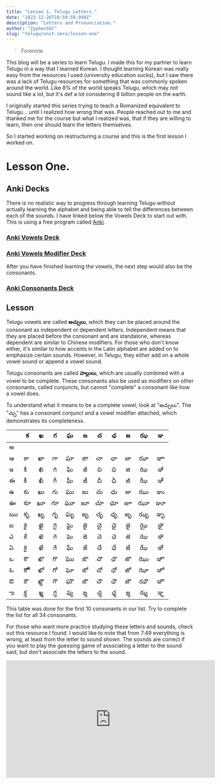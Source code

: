 ```yaml
---
title: "Lesson 1. Telugu Letters."
date: "2023-12-26T10:59:59.999Z"
description: "Letters and Pronunciation."
author: "ZyphenSVC"
slug: "telugu/unit-zero/lesson-one"
---
```


> Forenote

This blog will be a series to learn Telugu. I made this for my partner to learn Telugu in a way that I learned Korean. I thought learning Korean was really easy from the resources I used (university education sucks), but I saw there was a lack of Telugu resources for something that was commonly spoken around the world. Like 8% of the world speaks Telugu, which may not sound like a lot, but it's def a lot considering 8 billion people on the earth.

I originally started this series trying to teach a Romanized equivalent to Telugu... until I realized how wrong that was. People reached out to me and thanked me for the course but what I realized was, that if they are willing to learn, then one should learn the letters themselves. 

So I started working on restructuring a course and this is the first lesson I worked on.

# Lesson One.

## Anki Decks

There is no realistic way to progress through learning Telugu without actually learning the alphabet and being able to tell the differences between each of the sounds. I have linked below the Vowels Deck to start out with. This is using a free program called [Anki](https://apps.ankiweb.net/). 

<div className="row">
    <div className="col-md-6 offset-md-1">
        <div className="main-fade-in-animation-delay-2">
            <h3><p><a href="./TeluguVowels.apkg">Anki Vowels Deck</a></p></h3>
        </div>
    </div>
</div>

<div className="row">
    <div className="col-md-6 offset-md-1">
        <div className="main-fade-in-animation-delay-2">
            <h3><p><a href="./TeluguVowelsModifier.apkg">Anki Vowels Modifier Deck</a></p></h3>
        </div>
    </div>
</div>

After you have finished learning the vowels, the next step would also be the consonants.

<div className="row">
    <div className="col-md-6 offset-md-1">
        <div className="main-fade-in-animation-delay-2">
            <h3><p><a href="./TeluguConsonants.apkg">Anki Consonants Deck</a></p></h3>
        </div>
    </div>
</div>

## Lesson

Telugu vowels are called **అచ్చులు**, which they can be placed around the consonant as independent or dependent letters. Independent means that they are placed before the consonant and are standalone, whereas dependent are similar to Chinese modifiers. For those who don't know either, it's similar to how accents in the Latin alphabet are added on to emphasize certain sounds. However, in Telugu, they either add on a whole vowel sound or append a vowel sound.

Telugu consonants are called **హల్లులు**, which are usually combined with a vowel to be complete. These consonants also be used as modifiers on other consonants, called conjuncts, but cannot "complete" a consonant like how a vowel does. 

To understand what it means to be a complete vowel, look at "అచ్చులు". The "చ్చు" has a consonant conjunct and a vowel modifier attached, which demonstrates its completeness.

|   | క  |  ఖ  |  గ |  ఘ |  ఙ |  చ |  ఛ |  జ |  ఝ |  ఞ |
|---|----|:---:|:--:|:--:|:--:|:--:|:--:|:--:|:--:|:--:|
| అ |    |     |    |    |    |    |    |    |    |    |
| ఆ | కా  |  ఖా  |  గా |  ఘా |  ఙా |  చా |  ఛా |  జా |  ఝా |  ఞా |
| ఇ | కి  |  ఖి  |  గి | ఘి  |  ఙి |  చి |  ఛి |  జి |  ఝి |  ఞి |
| ఈ | కీ  |  ఖీ  |  గీ | ఘీ  |  ఙీ |  చీ |  ఛీ |  జీ |  ఝీ |  ఞీ |
| ఉ | కు |  ఖు | గు | ఘు | ఙు | చు | ఛు | జు | ఝు | ఞు |
| ఊ | కూ |  ఖూ | గూ | ఘూ | ఙూ | చూ | ఛూ | జూ | ఝూ | ఞూ |
| ఋ | కృ |  ఖృ | గృ | ఘృ | ఙృ | చృ | ఛృ | జృ | ఝృ | ఞృ |
| ఐ | కై  |  ఖై  |  గై | ఘై  |  ఙై |  చై |  ఛై |  జై |  ఝై |  ఞై |
| ఎ | కే  |  ఖె  |  గె | ఘె  |  ఙె |  చె |  ఛె |  జె |  ఝె |  ఞె |
| ఏ | కై  |  ఖే  |  గే | ఘే  |  ఙే |  చే |  ఛే |  జే |  ఝే |  ఞే |
| ఒ | కొ  |  ఖొ  |  గొ | ఘొ  |  ఙొ |  చొ |  ఛొ |  జొ |  ఝొ |  ఞొ |
| ఓ | కోో  |  ఖో  |  గో | ఘో  |  ఙో |  చో |  ఛో |  జో |  ఝో |  ఞో |
| ఔ | కౌ | ఖౢౌ | గౌ | ఘౌ | ఙౌ | చౌ | ఛౌ | జౌ | ఝౌ | ఞౌ |
| ఌ | కౢ | ఖౢౢ | గౢ | ఘౢ | ఙౢ | చౢ | ఛౢ | జౢ | ఝౢ | ఞౢ |

This table was done for the first 10 consonants in our list. Try to complete the list for all 34 consonants.

For those who want more practice studying these letters and sounds, check out this resource I found. I would like to note that from 7:49 everything is wrong, at least from the letter to sound shown. The sounds are correct if you want to play the guessing game of associating a letter to the sound said, but don't associate the letters to the sound.

<iframe width="560" height="315" src="https://www.youtube.com/embed/s4sCt_zFZV8?si=941M4Yo97eyyhL8t&amp;start=328" title="YouTube video player" frameborder="0" allow="accelerometer; autoplay; clipboard-write; encrypted-media; gyroscope; picture-in-picture; web-share" allowfullscreen></iframe>
